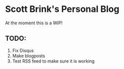 # Scott Brink's Personal Blog

At the moment this is a WIP!

## TODO:
1. Fix Disqus
2. Make blogposts
3. Test RSS feed to make sure it is working